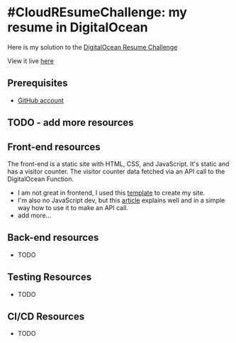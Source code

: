 # #CloudREsumeChallenge: my resume in DigitalOcean

Here is my solution to the [DigitalOcean Resume Challenge](https://cloudresumechallenge.dev/docs/extensions/digital-ocean/)

View it live [here](https://ugwulo.me)


## Prerequisites

- [GitHub account](https://github.com/join)
## TODO - add more resources

## Front-end resources

The front-end is a static site with HTML, CSS, and JavaScript. It's static and has a visitor counter. The visitor counter data fetched via an API call to the DigitalOcean Function.

- I am not great in frontend, I used this [template](https://www.styleshout.com/free-templates/ceevee/) to create my site. 
- I'm also no JavaScript dev, but this [article](https://www.digitalocean.com/community/tutorials/how-to-use-the-javascript-fetch-api-to-get-data) explains well and in a simple way how to use it to make an API call.
- add more...

## Back-end resources
- TODO

## Testing Resources
- TODO


## CI/CD Resources
- TODO